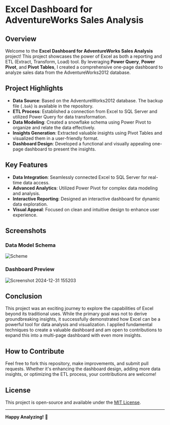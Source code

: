 # Excel Dashboard for AdventureWorks Sales Analysis

## Overview
Welcome to the **Excel Dashboard for AdventureWorks Sales Analysis** project! This project showcases the power of Excel as both a reporting and ETL (Extract, Transform, Load) tool. By leveraging **Power Query**, **Power Pivot**, and **Pivot Tables**, I created a comprehensive one-page dashboard to analyze sales data from the AdventureWorks2012 database.

## Project Highlights
- **Data Source**: Based on the AdventureWorks2012 database. The backup file (`.bak`) is available in the repository.
- **ETL Process**: Established a connection from Excel to SQL Server and utilized Power Query for data transformation.
- **Data Modeling**: Created a snowflake schema using Power Pivot to organize and relate the data effectively.
- **Insights Generation**: Extracted valuable insights using Pivot Tables and visualized them in a user-friendly format.
- **Dashboard Design**: Developed a functional and visually appealing one-page dashboard to present the insights.

## Key Features
- **Data Integration**: Seamlessly connected Excel to SQL Server for real-time data access.
- **Advanced Analytics**: Utilized Power Pivot for complex data modeling and analysis.
- **Interactive Reporting**: Designed an interactive dashboard for dynamic data exploration.
- **Visual Appeal**: Focused on clean and intuitive design to enhance user experience.

## Screenshots
### Data Model Schema
![Scheme](https://github.com/user-attachments/assets/6134525e-ea13-4e22-b2e8-3c6a70391176)

### Dashboard Preview
![Screenshot 2024-12-31 155203](https://github.com/user-attachments/assets/952673d0-af2e-4905-b895-a538cb9d3061)

## Conclusion
This project was an exciting journey to explore the capabilities of Excel beyond its traditional uses. While the primary goal was not to derive groundbreaking insights, it successfully demonstrated how Excel can be a powerful tool for data analysis and visualization. I applied fundamental techniques to create a valuable dashboard and am open to contributions to expand this into a multi-page dashboard with even more insights.

## How to Contribute
Feel free to fork this repository, make improvements, and submit pull requests. Whether it's enhancing the dashboard design, adding more data insights, or optimizing the ETL process, your contributions are welcome!

## License
This project is open-source and available under the [MIT License](LICENSE).

---

**Happy Analyzing!** 🚀

